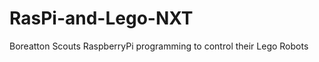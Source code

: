 RasPi-and-Lego-NXT
==================

Boreatton Scouts RaspberryPi programming to control their Lego Robots
